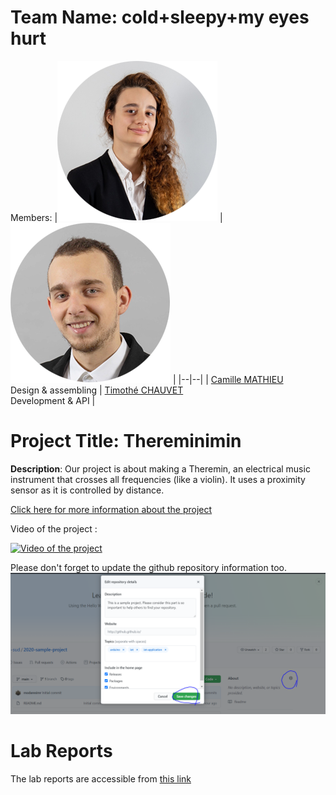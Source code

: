 # Team Name: cold+sleepy+my eyes hurt
Members: 
|![member1](assets/member1.webp?raw=true) |![member2](assets/member2.webp?raw=true)  |
|--|--|
|  [Camille MATHIEU](https://github.com/xSleyver) <br> Design & assembling | [Timothé CHAUVET](https://github.com/username) <br> Development & API |



# Project Title: Thereminimin
 **Description**: Our project is about making a Theremin, an electrical music instrument that crosses all frequencies (like a violin). It uses a proximity sensor as it is controlled by distance.
 
 
[Click here for more information about the project](project) 

Video of the project :

[![Video of the project](https://img.youtube.com/vi/OTfalurMwmk/0.jpg)](www.youtube.com/watch?v=OTfalurMwmk)

Please don't forget to update the github repository information too. 
![Change Description of github repository](assets/change_description.png?raw=true)

# Lab Reports

The lab reports are accessible from [this link](lab)